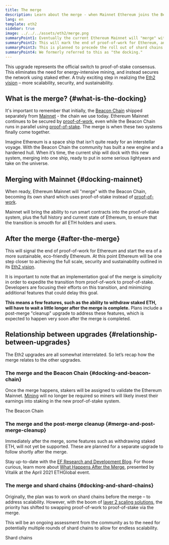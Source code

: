 ```yaml
---
title: The merge
description: Learn about the merge - when Mainnet Ethereum joins the Beacon Chain coordinated proof-of-stake system.
lang: en
template: eth2
sidebar: true
image: ../../../assets/eth2/merge.png
summaryPoint1: Eventually the current Ethereum Mainnet will "merge" with the beacon chain proof-of-stake system.
summaryPoint2: This will mark the end of proof-of-work for Ethereum, and the full transition to proof-of-stake.
summaryPoint3: This is planned to precede the roll out of shard chains.
summaryPoint4: We formerly referred to this as "the docking."
---
```


<UpgradeStatus date="~Q1/Q2 2022">
  This upgrade represents the official switch to proof-of-stake consensus. This eliminates the need for energy-intensive mining, and instead secures the network using staked ether. A truly exciting step in realizing the <a href="/eth2/vision/">Eth2 vision</a> – more scalability, security, and sustainability.
</UpgradeStatus>

## What is the merge? {#what-is-the-docking}

It's important to remember that initially, the [Beacon Chain](/eth2/beacon-chain/) shipped separately from [Mainnet](/glossary/#mainnet) - the chain we use today. Ethereum Mainnet continues to be secured by [proof-of-work](/developers/docs/consensus-mechanisms/pow/), even while the Beacon Chain runs in parallel using [proof-of-stake](/developers/docs/consensus-mechanisms/pos/). The merge is when these two systems finally come together.

Imagine Ethereum is a space ship that isn’t quite ready for an interstellar voyage. With the Beacon Chain the community has built a new engine and a hardened hull. When it’s time, the current ship will dock with this new system, merging into one ship, ready to put in some serious lightyears and take on the universe.

## Merging with Mainnet {#docking-mainnet}

When ready, Ethereum Mainnet will "merge" with the Beacon Chain, becoming its own shard which uses proof-of-stake instead of [proof-of-work](/developers/docs/consensus-mechanisms/pow/).

Mainnet will bring the ability to run smart contracts into the proof-of-stake system, plus the full history and current state of Ethereum, to ensure that the transition is smooth for all ETH holders and users.

## After the merge {#after-the-merge}

This will signal the end of proof-of-work for Ethereum and start the era of a more sustainable, eco-friendly Ethereum. At this point Ethereum will be one step closer to achieving the full scale, security and sustainability outlined in its [Eth2 vision](/eth2/vision/).

It is important to note that an implementation goal of the merge is simplicity in order to expedite the transition from proof-of-work to proof-of-stake. Developers are focusing their efforts on this transition, and minimizing additional features that could delay this goal.

**This means a few features, such as the ability to withdraw staked ETH, will have to wait a little longer after the merge is complete.** Plans include a post-merge "cleanup" upgrade to address these features, which is expected to happen very soon after the merge is completed.

## Relationship between upgrades {#relationship-between-upgrades}

The Eth2 upgrades are all somewhat interrelated. So let’s recap how the merge relates to the other upgrades.

### The merge and the Beacon Chain {#docking-and-beacon-chain}

Once the merge happens, stakers will be assigned to validate the Ethereum Mainnet. [Mining](/developers/docs/consensus-mechanisms/pow/mining/) will no longer be required so miners will likely invest their earnings into staking in the new proof-of-stake system.

<ButtonLink to="/eth2/beacon-chain/">
  The Beacon Chain
</ButtonLink>

### The merge and the post-merge cleanup {#merge-and-post-merge-cleanup}

Immediately after the merge, some features such as withdrawing staked ETH, will not yet be supported. These are planned for a separate upgrade to follow shortly after the merge.

Stay up-to-date with the [EF Research and Development Blog](https://blog.ethereum.org/category/research-and-development/). For those curious, learn more about [What Happens After the Merge](https://youtu.be/7ggwLccuN5s?t=101), presented by Vitalik at the April 2021 ETHGlobal event.

### The merge and shard chains {#docking-and-shard-chains}

Originally, the plan was to work on shard chains before the merge – to address scalability. However, with the boom of [layer 2 scaling solutions](/developers/docs/scaling/#layer-2-scaling), the priority has shifted to swapping proof-of-work to proof-of-stake via the merge.

This will be an ongoing assessment from the community as to the need for potentially multiple rounds of shard chains to allow for endless scalability.

<ButtonLink to="/eth2/shard-chains/">
  Shard chains
</ButtonLink>
